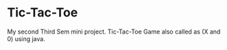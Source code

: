 # Tic-Tac-Toe
My second Third Sem mini project. Tic-Tac-Toe Game also called as (X and 0) using java.
